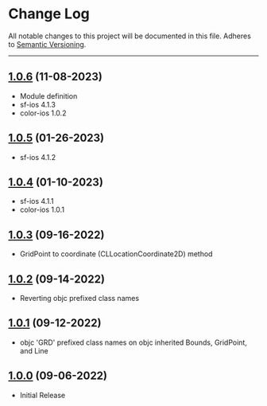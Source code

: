 # Change Log
All notable changes to this project will be documented in this file.
Adheres to [Semantic Versioning](http://semver.org/).

---

## [1.0.6](https://github.com/ngageoint/grid-ios/releases/tag/1.0.6) (11-08-2023)

* Module definition
* sf-ios 4.1.3
* color-ios 1.0.2

## [1.0.5](https://github.com/ngageoint/grid-ios/releases/tag/1.0.5) (01-26-2023)

* sf-ios 4.1.2

## [1.0.4](https://github.com/ngageoint/grid-ios/releases/tag/1.0.4) (01-10-2023)

* sf-ios 4.1.1
* color-ios 1.0.1

## [1.0.3](https://github.com/ngageoint/grid-ios/releases/tag/1.0.3) (09-16-2022)

* GridPoint to coordinate (CLLocationCoordinate2D) method

## [1.0.2](https://github.com/ngageoint/grid-ios/releases/tag/1.0.2) (09-14-2022)

* Reverting objc prefixed class names

## [1.0.1](https://github.com/ngageoint/grid-ios/releases/tag/1.0.1) (09-12-2022)

* objc 'GRD' prefixed class names on objc inherited Bounds, GridPoint, and Line

## [1.0.0](https://github.com/ngageoint/grid-ios/releases/tag/1.0.0) (09-06-2022)

* Initial Release
